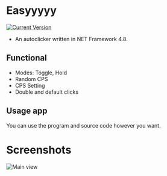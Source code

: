 # Easyyyyy
[![Current Version](https://img.shields.io/badge/version-1.0.1.1-blue.svg)](https://github.com/mentolaass/Easyyyyy)
- An autoclicker written in NET Framework 4.8.

## Functional
* Modes: Toggle, Hold
* Random CPS
* CPS Setting
* Double and default clicks

## Usage app
You can use the program and source code however you want.

# Screenshots
![Main view](https://i.imgur.com/edPkhrs.png)
